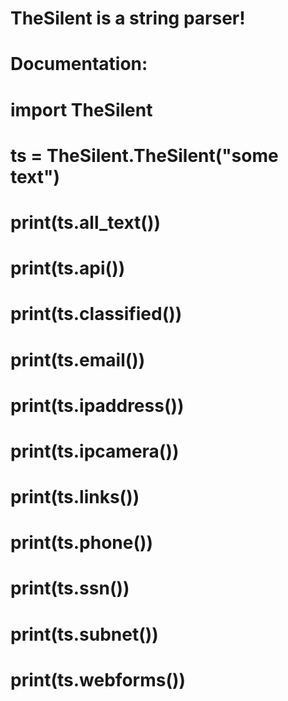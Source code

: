 ﻿# TheSilent is a string parser!
#
# Documentation:
# import TheSilent
# ts = TheSilent.TheSilent("some text")
# print(ts.all_text())
# print(ts.api())
# print(ts.classified())
# print(ts.email())
# print(ts.ipaddress())
# print(ts.ipcamera())
# print(ts.links())
# print(ts.phone())
# print(ts.ssn())
# print(ts.subnet())
# print(ts.webforms())